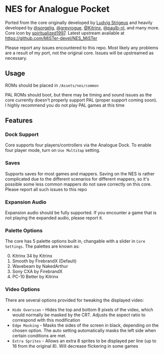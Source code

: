# NES for Analogue Pocket

Ported from the core originally developed by [Ludvig Strigeus](https://github.com/strigeus/fpganes) and heavily developed by [@sorgelig](https://github.com/sorgelig), [@greyrogue](https://github.com/greyrogue), [@Kitrinx](https://github.com/Kitrinx), [@paulb-nl](https://github.com/paulb-nl), and many more. Core icon by [spiritualized1997](https://github.com/spiritualized1997). Latest upstream available at https://github.com/MiSTer-devel/NES_MiSTer

Please report any issues encountered to this repo. Most likely any problems are a result of my port, not the original core. Issues will be upstreamed as necessary.

## Usage

ROMs should be placed in `/Assets/nes/common`

PAL ROMs should boot, but there may be timing and sound issues as the core currently doesn't properly support PAL (proper support coming soon). I highly recommend you do not play PAL games at this time

## Features

### Dock Support

Core supports four players/controllers via the Analogue Dock. To enable four player mode, turn on `Use Multitap` setting.

### Saves

Supports saves for most games and mappers. Saving on the NES is rather complicated due to the different scenarios for different mappers, so it's possible some less common mappers do not save correctly on this core. Please report all such issues to this repo

### Expansion Audio

Expansion audio should be fully supported. If you encounter a game that is not playing the expanded audio, please report it.

### Palette Options

The core has 5 palette options built in, changable with a slider in `Core Settings`. The palettes are known as:

0. Kitrinx 34 by Kitrinx
1. Smooth by FirebrandX (Default)
2. Wavebeam by NakedArthur
3. Sony CXA by FirebrandX
4. PC-10 Better by Kitrinx

### Video Options

There are several options provided for tweaking the displayed video:

* `Hide Overscan` - Hides the top and bottom 8 pixels of the video, which would normally be masked by the CRT. Adjusts the aspect ratio to correspond with this modification
* `Edge Masking` - Masks the sides of the screen in black, depending on the chosen option. The auto setting automatically masks the left side when certain conditions are met.
* `Extra Sprites` - Allows an extra 8 sprites to be displayed per line (up to 16 from the original 8). Will decrease flickering in some games